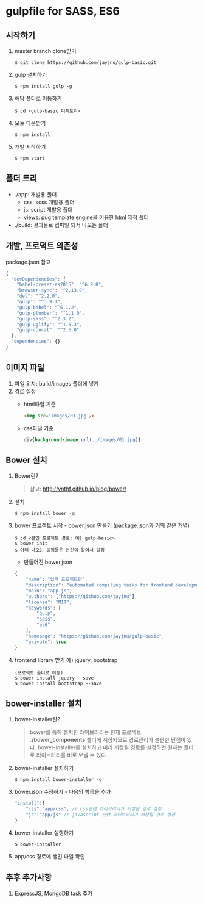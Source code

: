 # gulpfile for SASS, ES6

## 시작하기
1. master branch clone받기
	```CLI
	$ git clone https://github.com/jayjnu/gulp-basic.git
	```

1. gulp 설치하기
	```CLI
	$ npm install gulp -g
	```

1. 해당 폴더로 이동하기
	```CLI
	$ cd <gulp-basic 디렉토리>
	```

1. 모듈 다운받기
	```CLI
	$ npm install
	```

1. 개발 시작하기
	```CLI
	$ npm start
	```


## 폴더 트리

- ./app: 개발용 폴더
  - css: scss 개발용 폴더
  - js: script 개발용 폴더
  - views: pug template engine을 이용한 html 제작 폴더
- ./build: 결과물로 컴파일 되서 나오는 폴더


## 개발, 프로덕트 의존성
package.json 참고

```javascript
{
  "devDependencies": {
    "babel-preset-es2015": "^6.9.0",
    "browser-sync": "^2.13.0",
    "del": "^2.2.0",
    "gulp": "^3.9.1",
    "gulp-babel": "^6.1.2",
    "gulp-plumber": "^1.1.0",
    "gulp-sass": "^2.3.2",
    "gulp-uglify": "^1.5.3",
    "gulp-concat": "^2.6.0"
  },
  "dependencies": {}
}
```

## 이미지 파일
1. 파일 위치: build/images 폴더에 넣기
1. 경로 설정
	- html파일 기준
		```html
		<img src='images/01.jpg'/>
		```

	- css파일 기준
		```css
		div{background-image:url(../images/01.jpg)}
		```



## Bower 설치
1. Bower란?

	> 참고: http://vnthf.github.io/blog/bower/

1. 설치

	```CLI
	$ npm install bower -g
	```

1. bower 프로젝트 시작 - bower.json 만들기 (package.json과 거의 같은 개념)

	```CLI
	$ cd <본인 프로젝트 경로: 예) gulp-basic>
	$ bower init
	$ 아래 나오는 설정들은 본인이 알아서 설정
	```

	- 만들어진 bower.json

	```javascript
	{
		"name": "입력 프로젝트명",
		"description": "automated compiling tasks for frontend development",
		"main": "app.js",
		"authors": ["https://github.com/jayjnu"],
		"license": "MIT",
		"keywords": [
			"gulp",
			"sass",
			"es6"
		],
		"homepage": "https://github.com/jayjnu/gulp-basic",
		"private": true
	}
	```

1. frontend library 받기 예) jquery, bootstrap

	```CLI
	(프로젝트 폴더로 이동)
	$ bower install jquery --save
	$ bower install bootstrap --save
	```

## bower-installer 설치
1. bower-installer란?

	> bower를 통해 설치한 라이브러리는 현재 프로젝트 **./bower_components** 폴더에 저장되므로 경로관리가 불편한 단점이 있다.
	> bower-installer를 설치하고 미리 저장될 경로를 설정하면 원하는 폴더로 라이브러리를 바로 보낼 수 있다.

1. bower-installer 설치하기

	```CLI
	$ npm install bower-installer -g
	```

1. bower.json 수정하기 - 다음의 항목을 추가

	```javascript
	"install":{
		"css":"app/css", // css관련 라이브러리가 저장될 경로 설정
		"js":"app/js" // javascript 관련 라이브러리가 저장될 경로 설정
	}
	```

1. bower-installer 실행하기

	```CLI
	$ bower-installer
	```

1. app/css 경로에 생긴 파일 확인

## 추후 추가사항
1. ExpressJS, MongoDB task 추가